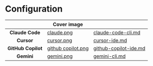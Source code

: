 # Configuration

<table data-view="cards"><thead><tr><th align="center"></th><th data-hidden data-card-cover data-type="image">Cover image</th><th data-hidden data-card-target data-type="content-ref"></th></tr></thead><tbody><tr><td align="center"><strong>Claude Code</strong></td><td><a href="../../../.gitbook/assets/claude.png">claude.png</a></td><td><a href="claude-code-cli.md">claude-code-cli.md</a></td></tr><tr><td align="center"><strong>Cursor</strong></td><td><a href="../../../.gitbook/assets/cursor.png">cursor.png</a></td><td><a href="cursor-ide.md">cursor-ide.md</a></td></tr><tr><td align="center"><strong>GitHub Copilot</strong></td><td><a href="../../../.gitbook/assets/github copilot.png">github copilot.png</a></td><td><a href="github-copilot-ide.md">github-copilot-ide.md</a></td></tr><tr><td align="center"><strong>Gemini</strong></td><td><a href="../../../.gitbook/assets/gemini.png">gemini.png</a></td><td><a href="gemini-cli.md">gemini-cli.md</a></td></tr></tbody></table>
